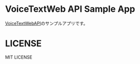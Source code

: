 
# VoiceTextWeb API Sample App

[VoiceTextWebAPI](https://cloud.voicetext.jp/webapi)のサンプルアプリです。


# LICENSE
MIT LICENSE
